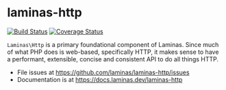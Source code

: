 # laminas-http

[![Build Status](https://travis-ci.org/laminas/laminas-http.svg?branch=master)](https://travis-ci.org/laminas/laminas-http)
[![Coverage Status](https://coveralls.io/repos/laminas/laminas-http/badge.svg?branch=master)](https://coveralls.io/r/laminas/laminas-http?branch=master)

`Laminas\Http` is a primary foundational component of Laminas. Since much of
what PHP does is web-based, specifically HTTP, it makes sense to have a performant,
extensible, concise and consistent API to do all things HTTP.


- File issues at https://github.com/laminas/laminas-http/issues
- Documentation is at https://docs.laminas.dev/laminas-http
